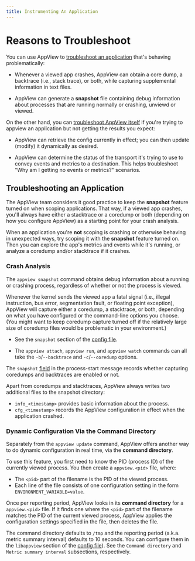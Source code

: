 ```yaml
---
title: Instrumenting An Application
---
```


<span id="troubleshoot-all"></span>

# Reasons to Troubleshoot

You can use AppView to [troubleshoot an application](#crash-analysis) that's behaving problematically:

- Whenever a viewed app crashes, AppView can obtain a core dump, a backtrace (i.e., stack trace), or both, while capturing supplemental information in text files.

- AppView can generate a **snapshot** file containing debug information about processes that are running normally or crashing, unviewd or viewed.

On the other hand, you can [troubleshoot AppView itself](#troubleshoot-appview) if you're trying to appview an application but not getting the results you expect:

- AppView can retrieve the config currently in effect; you can then update (modify) it dynamically as desired.

- AppView can determine the status of the transport it's trying to use to convey events and metrics to a destination. This helps troubleshoot "Why am I getting no events or metrics?" scenarios.

<span id="troubleshoot-application"></span>

## Troubleshooting an Application

The AppView team considers it good practice to keep the **snapshot** feature turned on when scoping applications. That way, if a viewed app crashes, you'll always have either a stacktrace or a coredump or both (depending on how you configure AppView) as a starting point for your crash analysis.

When an application you're **not** scoping is crashing or otherwise behaving in unexpected ways, try scoping it with the **snapshot** feature turned on. Then you can explore the app's metrics and events while it's running, or analyze a coredump and/or stacktrace if it crashes. 

<span id="crash-analysis"></span>

### Crash Analysis

The `appview snapshot` command obtains debug information about a running or crashing process, regardless of whether or not the process is viewed.

Whenever the kernel sends the viewed app a fatal signal (i.e., illegal instruction, bus error, segmentation fault, or floating point exception), AppView will capture either a coredump, a stacktrace, or both, depending on what you have configured or the command-line options you choose. (You might want to keep coredump capture turned off if the relatively large size of coredump files would be problematic in your environment.) 

- See the `snapshot` section of the [config file](/docs/config-file).

- The `appview attach`, `appview run`, and `appview watch` commands can all take the `-b`/`--backtrace` and `-c`/`--coredump` options.  

The `snapshot` [field](/docs/schema-reference/#eventstartmsginfoconfigurationcurrentlibappviewsnapshot) in the process-start message records whether capturing coredumps and backtraces are enabled or not.

Apart from coredumps and stacktraces, AppView always writes two additional files to the snapshot directory:
- `info_<timestamp>` provides basic information about the process.
- `cfg_<timestamp>` records the AppView configuration in effect when the application crashed.

<span id="dynamic-configuration"></span>

### Dynamic Configuration Via the Command Directory

Separately from the `appview update` command, AppView offers another way to do dynamic configuration in real time, via the **command directory**.

To use this feature, you first need to know the PID (process ID) of the currently viewed process. You then create a `appview.<pid>` file, where:
- The `<pid>` part of the filename is the PID of the viewed process.
- Each line of the file consists of one configuration setting in the form `ENVIRONMENT_VARIABLE=value`.
  
Once per reporting period, AppView looks in its **command directory** for a `appview.<pid>` file. If it finds one where the `<pid>` part of the filename matches the PID of the current viewed process, AppView applies the configuration settings specified in the file, then deletes the file.

The command directory defaults to `/tmp` and the reporting period (a.k.a. metric summary interval) defaults to 10 seconds. You can configure them in the `libappview` section of the [config file](/docs/config-file)). See the `Command directory` and `Metric summary interval` subsections, respectively.
